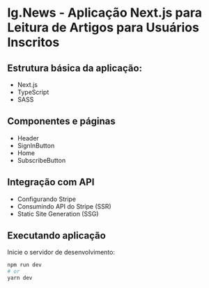 # Ig.News - Aplicação Next.js para Leitura de Artigos para Usuários Inscritos

## Estrutura básica da aplicação: 

- Next.js
- TypeScript
- SASS

## Componentes e páginas

- Header
- SignInButton
- Home
- SubscribeButton

## Integração com API

- Configurando Stripe
- Consumindo API do Stripe (SSR)
- Static Site Generation (SSG)

## Executando aplicação

Inicie o servidor de desenvolvimento:

```bash
npm run dev
# or
yarn dev
```